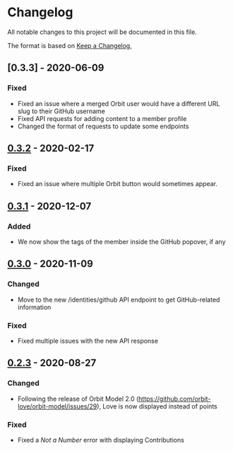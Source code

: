 # Changelog

All notable changes to this project will be documented in this file.

The format is based on [Keep a Changelog](https://keepachangelog.com/en/1.0.0/),

## [0.3.3] - 2020-06-09

### Fixed

- Fixed an issue where a merged Orbit user would have a different URL slug to their GitHub username
- Fixed API requests for adding content to a member profile
- Changed the format of requests to update some endpoints
## [0.3.2] - 2020-02-17

### Fixed

- Fixed an issue where multiple Orbit button would sometimes appear.

## [0.3.1] - 2020-12-07

### Added

- We now show the tags of the member inside the GitHub popover, if any

## [0.3.0] - 2020-11-09

### Changed

- Move to the new /identities/github API endpoint to get GitHub-related information

### Fixed

- Fixed multiple issues with the new API response

## [0.2.3] - 2020-08-27

### Changed

- Following the release of Orbit Model 2.0 (https://github.com/orbit-love/orbit-model/issues/29), Love is now displayed instead of points

### Fixed

- Fixed a _Not a Number_ error with displaying Contributions

[0.3.2]: https://github.com/orbit-love/orbit-browser-extension/releases/tag/v0.3.2
[0.3.1]: https://github.com/orbit-love/orbit-browser-extension/releases/tag/v0.3.1
[0.3.0]: https://github.com/orbit-love/orbit-browser-extension/releases/tag/v0.3.0
[0.2.3]: https://github.com/orbit-love/orbit-browser-extension/releases/tag/v0.2.3

